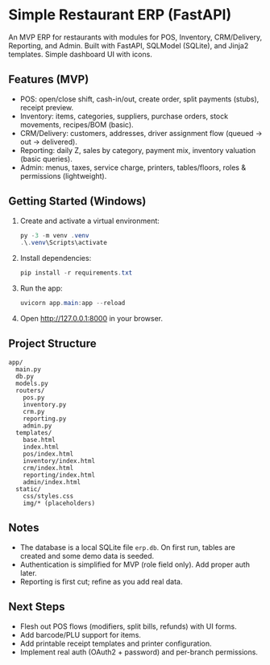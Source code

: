 # Simple Restaurant ERP (FastAPI)

An MVP ERP for restaurants with modules for POS, Inventory, CRM/Delivery, Reporting, and Admin. Built with FastAPI, SQLModel (SQLite), and Jinja2 templates. Simple dashboard UI with icons.

## Features (MVP)
- POS: open/close shift, cash-in/out, create order, split payments (stubs), receipt preview.
- Inventory: items, categories, suppliers, purchase orders, stock movements, recipes/BOM (basic).
- CRM/Delivery: customers, addresses, driver assignment flow (queued → out → delivered).
- Reporting: daily Z, sales by category, payment mix, inventory valuation (basic queries).
- Admin: menus, taxes, service charge, printers, tables/floors, roles & permissions (lightweight).

## Getting Started (Windows)
1. Create and activate a virtual environment:
   ```powershell
   py -3 -m venv .venv
   .\.venv\Scripts\activate
   ```
2. Install dependencies:
   ```powershell
   pip install -r requirements.txt
   ```
3. Run the app:
   ```powershell
   uvicorn app.main:app --reload
   ```
4. Open http://127.0.0.1:8000 in your browser.

## Project Structure
```
app/
  main.py
  db.py
  models.py
  routers/
    pos.py
    inventory.py
    crm.py
    reporting.py
    admin.py
  templates/
    base.html
    index.html
    pos/index.html
    inventory/index.html
    crm/index.html
    reporting/index.html
    admin/index.html
  static/
    css/styles.css
    img/* (placeholders)
```

## Notes
- The database is a local SQLite file `erp.db`. On first run, tables are created and some demo data is seeded.
- Authentication is simplified for MVP (role field only). Add proper auth later.
- Reporting is first cut; refine as you add real data.

## Next Steps
- Flesh out POS flows (modifiers, split bills, refunds) with UI forms.
- Add barcode/PLU support for items.
- Add printable receipt templates and printer configuration.
- Implement real auth (OAuth2 + password) and per-branch permissions.
